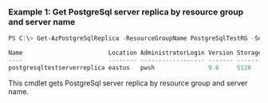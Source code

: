 ### Example 1: Get PostgreSql server replica by resource group and server name
```powershell
PS C:\> Get-AzPostgreSqlReplica -ResourceGroupName PostgreSqlTestRG -ServerName PostgreSqlTestServer

Name                        Location AdministratorLogin Version StorageProfileStorageMb SkuName   SkuSize SkuTier        SslEnforcement
----                        -------- ------------------ ------- ----------------------- -------   ------- -------        --------------
postgresqltestserverreplica eastus   pwsh               9.6     5120                    GP_Gen5_4         GeneralPurpose Enabled
```

This cmdlet gets PostgreSql server replica by resource group and server name.